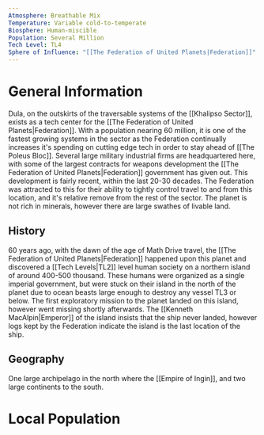 ```yaml
---
Atmosphere: Breathable Mix
Temperature: Variable cold-to-temperate
Biosphere: Human-miscible
Population: Several Million
Tech Level: TL4
Sphere of Influence: "[[The Federation of United Planets|Federation]]"
---
```

# General Information

Dula, on the outskirts of the traversable systems of the [[Khalipso Sector]], exists as a tech center for the [[The Federation of United Planets|Federation]]. With a population nearing 60 million, it is one of the fastest growing systems in the sector as the Federation continually increases it's spending on cutting edge tech in order to stay ahead of [[The Poleus Bloc]]. Several large military industrial firms are headquartered here, with some of the largest contracts for weapons development the [[The Federation of United Planets|Federation]] government has given out. 
This development is fairly recent, within the last 20-30 decades. The Federation was attracted to this for their ability to tightly control travel to and from this location, and it's relative remove from the rest of the sector. 
The planet is not rich in minerals, however there are large swathes of livable land. 

## History
60 years ago, with the dawn of the age of Math Drive travel, the [[The Federation of United Planets|Federation]] happened upon this planet and discovered a [[Tech Levels|TL2]] level human society on a northern island of around 400-500 thousand. These humans were organized as a single imperial government, but were stuck on their island in the north of the planet due to ocean beasts large enough to destroy any vessel TL3 or below. The first exploratory mission to the planet landed on this island, however went missing shortly afterwards. The [[Kenneth MacAlpin|Emperor]] of the island insists that the ship never landed, however logs kept by the Federation indicate the island is the last location of the ship. 

## Geography

One large archipelago in the north where the [[Empire of Ingin]], and two large continents to the south. 

# Local Population
